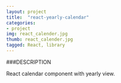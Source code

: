 ```yaml
---
layout: project
title:  "react-yearly-calendar"
categories:
- project
img: react_calender.jpg
thumb: react_calender.jpg
tagged: React, library
---
```


###DESCRIPTION

React calendar component with yearly view.
